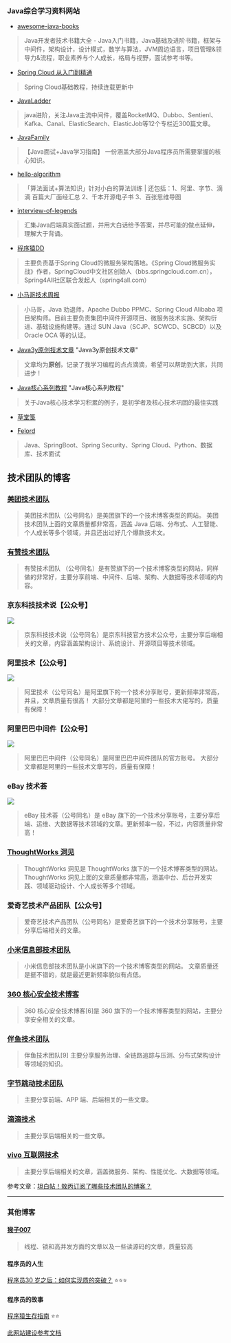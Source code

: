 ### Java综合学习资料网站


* [awesome-java-books](https://github.com/sorenduan/awesome-java-books)
> Java开发者技术书籍大全 - Java入门书籍，Java基础及进阶书籍，框架与中间件，架构设计，设计模式，数学与算法，JVM周边语言，项目管理&领导力&流程，职业素养与个人成长，格局与视野，面试参考书等。



* [Spring Cloud 从入门到精通](https://blog.didispace.com/spring-cloud-learning/)

> Spring Cloud基础教程，持续连载更新中


* [JavaLadder](https://github.com/dingwpmz/JavaLadder)

> java进阶，关注Java主流中间件，覆盖RocketMQ、Dubbo、Sentienl、Kafka、Canal、ElasticSearch、ElasticJob等12个专栏近300篇文章。



* [JavaFamily](https://github.com/AobingJava/JavaFamily)

> 【Java面试+Java学习指南】 一份涵盖大部分Java程序员所需要掌握的核心知识。

* [hello-algorithm](https://github.com/geekxh/hello-algorithm)

> 「算法面试+算法知识」针对小白的算法训练 | 还包括：1、阿里、字节、滴滴 百篇大厂面经汇总 2、千本开源电子书 3、百张思维导图 



* [interview-of-legends](https://github.com/yessimida/interview-of-legends)

> 汇集Java后端真实面试题，并用大白话给予答案，并尽可能的做点延伸，理解大于背诵。

* [程序猿DD](http://blog.didispace.com/)
>主要负责基于Spring Cloud的微服务架构落地。《Spring Cloud微服务实战》作者，SpringCloud中文社区创始人（bbs.springcloud.com.cn），Spring4All社区联合发起人（spring4all.com）

* [小马哥技术周报](https://github.com/mercyblitz/tech-weekly)
>小马哥，Java 劝退师，Apache Dubbo PPMC、Spring Cloud Alibaba 项目架构师。目前主要负责集团中间件开源项目、微服务技术实施、架构衍进、基础设施构建等。通过 SUN Java（SCJP、SCWCD、SCBCD）以及 Oracle OCA 等的认证。

* [Java3y原创技术文章](https://github.com/ZhongFyuCheng3y/3y)	"Java3y原创技术文章"
>文章均为**原创**，记录了我学习编程的点点滴滴，希望可以帮助到大家，共同进步 !

* [Java核心系列教程](https://gitee.com/jeff1993/java-core-learning-example)	"Java核心系列教程"
>关于Java核心技术学习积累的例子，是初学者及核心技术巩固的最佳实践



* [ 草堂笺](https://blog.piaoruiqing.com/)


* [ Felord](https://felord.cn)
 >Java、SpringBoot、Spring Security、Spring Cloud、Python、数据库、技术面试



## 技术团队的博客

### [美团技术团队](https://tech.meituan.com/)

> 美团技术团队（公号同名）是美团旗下的一个技术博客类型的网站。
> 美团技术团队上面的文章质量都非常高，涵盖 Java 后端、分布式、人工智能、个人成长等多个领域，并且还出过好几个爆款技术文。

### [有赞技术团队](https://tech.youzan.com/)

> 有赞技术团队 （公号同名）是有赞旗下的一个技术博客类型的网站，同样做的非常好，主要分享前端、中间件、后端、架构、大数据等技术领域的内容。

### 京东科技技术说【公众号】

![](https://mp.weixin.qq.com/mp/qrcode?scene=10000004&size=102&__biz=MzI0MDc5NzQ2MQ==&mid=2247490049&idx=1&sn=9ee938a7540096a998b315e2298de2d3&send_time=)

> 京东科技技术说（公号同名）是京东科技官方技术公众号，主要分享后端相关的文章，内容涵盖架构设计、系统设计、开源项目等技术领域。

### 阿里技术【公众号】

![](https://mp.weixin.qq.com/mp/qrcode?scene=10000004&size=102&__biz=MzIzOTU0NTQ0MA==&mid=2247502595&idx=1&sn=a888eca7526371a2ca81d76fc65fe803&send_time=)

> 阿里技术（公号同名）是阿里旗下的一个技术分享账号，更新频率非常高，并且，文章质量有很高！
> 大部分文章都是阿里的一些技术大佬写的，质量有保障！

### 阿里巴巴中间件【公众号】

![](https://mp.weixin.qq.com/mp/qrcode?scene=10000004&size=102&__biz=MzU4NzU0MDIzOQ==&mid=2247492503&idx=2&sn=46fc70b004a81f80bc077ef22a924a18&send_time=)

> 阿里巴巴中间件（公号同名）是阿里巴巴中间件团队的官方账号。
> 大部分文章都是阿里的一些技术文章写的，质量有保障！

### eBay 技术荟

![](https://mp.weixin.qq.com/mp/qrcode?scene=10000004&size=102&__biz=MzA3MDMyNDUzOQ==&mid=2650511323&idx=1&sn=44d6632978b71c771dcd2622587abd59&send_time=)

> eBay 技术荟（公号同名）是 eBay 旗下的一个技术分享账号，主要分享后端、运维、大数据等技术领域的文章。更新频率一般，不过，内容质量非常高！

### [ThoughtWorks 洞见](https://insights.thoughtworks.cn/)

> ThoughtWorks 洞见是 ThoughtWorks 旗下的一个技术博客类型的网站。
> ThoughtWorks 洞见上面的文章质量都非常高，涵盖中台、后台开发实践、领域驱动设计、个人成长等多个领域。

### 爱奇艺技术产品团队【公众号】

> 爱奇艺技术产品团队（公号同名）是爱奇艺旗下的一个技术分享账号，主要分享后端相关的文章。

### [小米信息部技术团队](https://xiaomi-info.github.io/)

> 小米信息部技术团队是小米旗下的一个技术博客类型的网站。
> 文章质量还是挺不错的，就是最近更新频率貌似有点低。



### [360 核心安全技术博客](https://blogs.360.cn/)

> 360 核心安全技术博客[6]是 360 旗下的一个技术博客类型的网站，主要分享安全相关的文章。

### [伴鱼技术团队](https://tech.ipalfish.com/blog/)

> 伴鱼技术团队[9] 主要分享服务治理、全链路追踪与压测、分布式架构设计等领域的知识。

### [字节跳动技术团队](https://juejin.cn/user/1838039172387262/posts?sort=popular)

> 主要分享前端、APP 端、后端相关的一些文章。

### [滴滴技术](https://www.jianshu.com/u/72c4540b2587)

> 主要分享后端相关的一些文章。

### [vivo 互联网技术](https://www.jianshu.com/u/d57f807a1509)

> 主要分享后端相关的文章，涵盖微服务、架构、性能优化、大数据等领域。



参考文章：[坦白帖！敖丙订阅了哪些技术团队的博客？](https://mp.weixin.qq.com/s/DkYJO_Hn1G_S6zeEvl-Zsw)

------


### 其他博客

#### [猴子007](https://monkeysayhi.github.io/)
> 线程、锁和高并发方面的文章以及一些读源码的文章，质量较高



#### 程序员的人生

[程序员30 岁之后：如何实现质的突破？](https://mp.weixin.qq.com/s/Ns26dfAaWJMyL81NBx2m8Q) :star::star::star:

#### 程序员的故事

[程序猿生存指南](https://www.jianshu.com/u/2399ca214fbd) :star::star:



[此网站建设参考文档](https://docsify.js.org)
